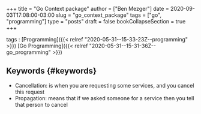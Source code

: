 +++
title = "Go Context package"
author = ["Ben Mezger"]
date = 2020-09-03T17:08:00-03:00
slug = "go_context_package"
tags = ["go", "programming"]
type = "posts"
draft = false
bookCollapseSection = true
+++

tags
: [Programming]({{< relref "2020-05-31--15-33-23Z--programming" >}}) [Go Programming]({{< relref "2020-05-31--15-31-36Z--go_programming" >}})


## Keywords {#keywords}

-   Cancellation: is when you are requesting some services, and you cancel this request
-   Propagation: means that if we asked someone for a service then you tell that person to cancel